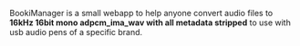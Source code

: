 BookiManager is a small webapp to help anyone convert audio files to **16kHz 16bit mono adpcm_ima_wav with all metadata stripped** to use with usb audio pens of a specific brand.


